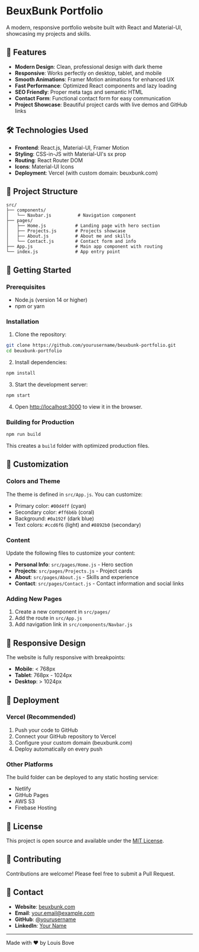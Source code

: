 # BeuxBunk Portfolio

A modern, responsive portfolio website built with React and Material-UI, showcasing my projects and skills.

## 🚀 Features

- **Modern Design**: Clean, professional design with dark theme
- **Responsive**: Works perfectly on desktop, tablet, and mobile
- **Smooth Animations**: Framer Motion animations for enhanced UX
- **Fast Performance**: Optimized React components and lazy loading
- **SEO Friendly**: Proper meta tags and semantic HTML
- **Contact Form**: Functional contact form for easy communication
- **Project Showcase**: Beautiful project cards with live demos and GitHub links

## 🛠️ Technologies Used

- **Frontend**: React.js, Material-UI, Framer Motion
- **Styling**: CSS-in-JS with Material-UI's sx prop
- **Routing**: React Router DOM
- **Icons**: Material-UI Icons
- **Deployment**: Vercel (with custom domain: beuxbunk.com)

## 📁 Project Structure

```
src/
├── components/
│   └── Navbar.js          # Navigation component
├── pages/
│   ├── Home.js           # Landing page with hero section
│   ├── Projects.js       # Projects showcase
│   ├── About.js          # About me and skills
│   └── Contact.js        # Contact form and info
├── App.js                # Main app component with routing
└── index.js              # App entry point
```

## 🚀 Getting Started

### Prerequisites

- Node.js (version 14 or higher)
- npm or yarn

### Installation

1. Clone the repository:
```bash
git clone https://github.com/yourusername/beuxbunk-portfolio.git
cd beuxbunk-portfolio
```

2. Install dependencies:
```bash
npm install
```

3. Start the development server:
```bash
npm start
```

4. Open [http://localhost:3000](http://localhost:3000) to view it in the browser.

### Building for Production

```bash
npm run build
```

This creates a `build` folder with optimized production files.

## 🎨 Customization

### Colors and Theme

The theme is defined in `src/App.js`. You can customize:

- Primary color: `#00d4ff` (cyan)
- Secondary color: `#ff6b6b` (coral)
- Background: `#0a192f` (dark blue)
- Text colors: `#ccd6f6` (light) and `#8892b0` (secondary)

### Content

Update the following files to customize your content:

- **Personal Info**: `src/pages/Home.js` - Hero section
- **Projects**: `src/pages/Projects.js` - Project cards
- **About**: `src/pages/About.js` - Skills and experience
- **Contact**: `src/pages/Contact.js` - Contact information and social links

### Adding New Pages

1. Create a new component in `src/pages/`
2. Add the route in `src/App.js`
3. Add navigation link in `src/components/Navbar.js`

## 📱 Responsive Design

The website is fully responsive with breakpoints:

- **Mobile**: < 768px
- **Tablet**: 768px - 1024px
- **Desktop**: > 1024px

## 🚀 Deployment

### Vercel (Recommended)

1. Push your code to GitHub
2. Connect your GitHub repository to Vercel
3. Configure your custom domain (beuxbunk.com)
4. Deploy automatically on every push

### Other Platforms

The build folder can be deployed to any static hosting service:
- Netlify
- GitHub Pages
- AWS S3
- Firebase Hosting

## 📝 License

This project is open source and available under the [MIT License](LICENSE).

## 🤝 Contributing

Contributions are welcome! Please feel free to submit a Pull Request.

## 📧 Contact

- **Website**: [beuxbunk.com](https://beuxbunk.com)
- **Email**: your.email@example.com
- **GitHub**: [@yourusername](https://github.com/yourusername)
- **LinkedIn**: [Your Name](https://linkedin.com/in/yourusername)

---

Made with ❤️ by Louis Bove
